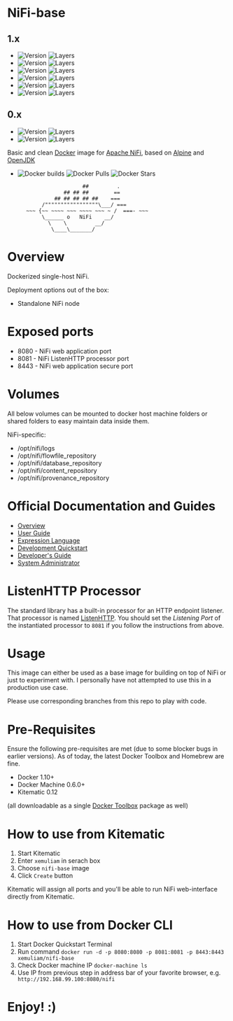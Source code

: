 # NiFi-base

## 1.x
- ![Version](https://images.microbadger.com/badges/version/xemuliam/nifi-base:1.2.0.svg) ![Layers](https://images.microbadger.com/badges/image/xemuliam/nifi-base:1.2.0.svg)
- ![Version](https://images.microbadger.com/badges/version/xemuliam/nifi-base:1.1.2.svg) ![Layers](https://images.microbadger.com/badges/image/xemuliam/nifi-base:1.1.2.svg)
- ![Version](https://images.microbadger.com/badges/version/xemuliam/nifi-base:1.1.1.svg) ![Layers](https://images.microbadger.com/badges/image/xemuliam/nifi-base:1.1.1.svg)
- ![Version](https://images.microbadger.com/badges/version/xemuliam/nifi-base:1.1.0.svg) ![Layers](https://images.microbadger.com/badges/image/xemuliam/nifi-base:1.1.0.svg)
- ![Version](https://images.microbadger.com/badges/version/xemuliam/nifi-base:1.0.1.svg) ![Layers](https://images.microbadger.com/badges/image/xemuliam/nifi-base:1.0.1.svg)
- ![Version](https://images.microbadger.com/badges/version/xemuliam/nifi-base:1.0.0.svg) ![Layers](https://images.microbadger.com/badges/image/xemuliam/nifi-base:1.0.0.svg)

## 0.x
- ![Version](https://images.microbadger.com/badges/version/xemuliam/nifi-base:0.7.2.svg) ![Layers](https://images.microbadger.com/badges/image/xemuliam/nifi-base:0.7.2.svg)
- ![Version](https://images.microbadger.com/badges/version/xemuliam/nifi-base:0.7.1.svg) ![Layers](https://images.microbadger.com/badges/image/xemuliam/nifi-base:0.7.1.svg)

Basic and clean [Docker](https://www.docker.com/what-docker) image for [Apache NiFi](http://nifi.apache.org), based on [Alpine](http://alpinelinux.org) and [OpenJDK](http://openjdk.java.net)

- ![Docker builds](https://img.shields.io/docker/automated/xemuliam/nifi-base.svg) ![Docker Pulls](https://img.shields.io/docker/pulls/xemuliam/nifi-base.svg) ![Docker Stars](https://img.shields.io/docker/stars/xemuliam/nifi-base.svg)

```
                        ##         .
                  ## ## ##        ==
               ## ## ## ## ##    ===
           /"""""""""""""""""\___/ ===
      ~~~ {~~ ~~~~ ~~~ ~~~~ ~~~ ~ /  ===- ~~~
           \______ o   NiFi    __/
             \    \         __/
              \____\_______/
```

# Overview

Dockerized single-host NiFi.

Deployment options out of the box:
- Standalone NiFi node


# Exposed ports

- 8080 - NiFi web application port
- 8081 - NiFi ListenHTTP processor port
- 8443 - NiFi web application secure port


# Volumes

All below volumes can be mounted to docker host machine folders or shared folders to easy maintain data inside them. 

NiFi-specific:
- /opt/nifi/logs
- /opt/nifi/flowfile_repository
- /opt/nifi/database_repository
- /opt/nifi/content_repository
- /opt/nifi/provenance_repository


# Official Documentation and Guides

- [Overview](https://nifi.apache.org/docs.html)
- [User Guide](https://nifi.apache.org/docs/nifi-docs/html/user-guide.html)
- [Expression Language](https://nifi.apache.org/docs/nifi-docs/html/expression-language-guide.html)
- [Development Quickstart](https://nifi.apache.org/quickstart.html)
- [Developer's Guide](https://nifi.apache.org/developer-guide.html)
- [System Administrator](https://nifi.apache.org/docs/nifi-docs/html/administration-guide.html)


# ListenHTTP Processor

The standard library has a built-in processor for an HTTP endpoint listener. That processor is named [ListenHTTP](https://nifi.apache.org/docs/nifi-docs/components/org.apache.nifi.processors.standard.ListenHTTP/index.html). You should set the *Listening Port* of the instantiated processor to `8081` if you follow the instructions from above.


# Usage

This image can either be used as a base image for building on top of NiFi or just to experiment with. I personally have not attempted to use this in a production use case.

Please use corresponding branches from this repo to play with code.


# Pre-Requisites
Ensure the following pre-requisites are met (due to some blocker bugs in earlier versions). As of today, the latest Docker Toolbox and Homebrew are fine.

- Docker 1.10+
- Docker Machine 0.6.0+
- Kitematic 0.12

(all downloadable as a single [Docker Toolbox](https://www.docker.com/products/docker-toolbox) package as well)


# How to use from Kitematic

1. Start Kitematic
2. Enter `xemuliam` in serach box
3. Choose `nifi-base` image
4. Click `Create` button

Kitematic will assign all ports and you'll be able to run NiFi web-interface directly from Kitematic.


# How to use from Docker CLI

1. Start Docker Quickstart Terminal
2. Run command  `docker run -d -p 8080:8080 -p 8081:8081 -p 8443:8443 xemuliam/nifi-base`
3. Check Docker machine IP  `docker-machine ls`
4. Use IP from previous step in address bar of your favorite browser, e.g. ` http://192.168.99.100:8080/nifi`

# Enjoy! :)
